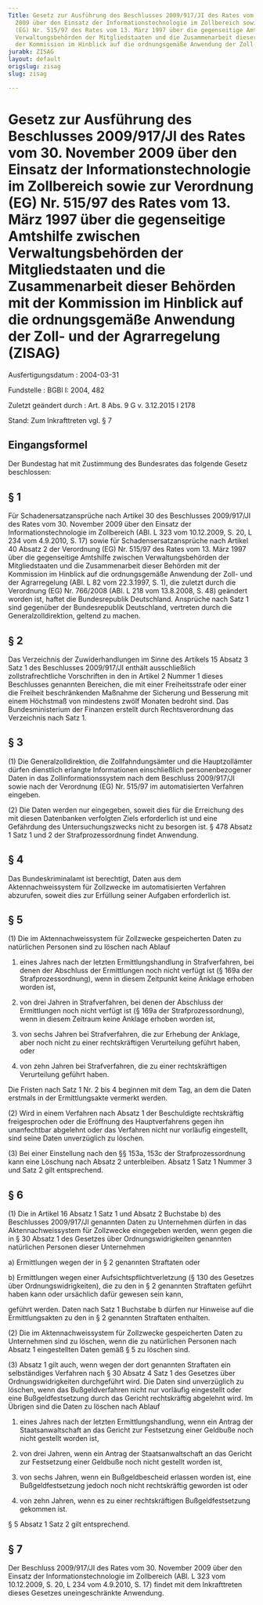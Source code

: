 ```yaml
---
Title: Gesetz zur Ausführung des Beschlusses 2009/917/JI des Rates vom 30. November
  2009 über den Einsatz der Informationstechnologie im Zollbereich sowie zur Verordnung
  (EG) Nr. 515/97 des Rates vom 13. März 1997 über die gegenseitige Amtshilfe zwischen
  Verwaltungsbehörden der Mitgliedstaaten und die Zusammenarbeit dieser Behörden mit
  der Kommission im Hinblick auf die ordnungsgemäße Anwendung der Zoll- und der Agrarregelung
jurabk: ZISAG
layout: default
origslug: zisag
slug: zisag

---
```


# Gesetz zur Ausführung des Beschlusses 2009/917/JI des Rates vom 30. November 2009 über den Einsatz der Informationstechnologie im Zollbereich sowie zur Verordnung (EG) Nr. 515/97 des Rates vom 13. März 1997 über die gegenseitige Amtshilfe zwischen Verwaltungsbehörden der Mitgliedstaaten und die Zusammenarbeit dieser Behörden mit der Kommission im Hinblick auf die ordnungsgemäße Anwendung der Zoll- und der Agrarregelung (ZISAG)

Ausfertigungsdatum
:   2004-03-31

Fundstelle
:   BGBl I: 2004, 482

Zuletzt geändert durch
:   Art. 8 Abs. 9 G v. 3.12.2015 I 2178

Stand: Zum Inkrafttreten vgl. § 7


## Eingangsformel

Der Bundestag hat mit Zustimmung des Bundesrates das folgende Gesetz
beschlossen:


## § 1

Für Schadenersatzansprüche nach Artikel 30 des Beschlusses 2009/917/JI
des Rates vom 30. November 2009 über den Einsatz der
Informationstechnologie im Zollbereich (ABl. L 323 vom 10.12.2009, S.
20, L 234 vom 4.9.2010, S. 17) sowie für Schadensersatzansprüche nach
Artikel 40 Absatz 2 der Verordnung (EG) Nr. 515/97 des Rates vom 13.
März 1997 über die gegenseitige Amtshilfe zwischen Verwaltungsbehörden
der Mitgliedstaaten und die Zusammenarbeit dieser Behörden mit der
Kommission im Hinblick auf die ordnungsgemäße Anwendung der Zoll- und
der Agrarregelung (ABl. L 82 vom 22.3.1997, S. 1), die zuletzt durch
die Verordnung (EG) Nr. 766/2008 (ABl. L 218 vom 13.8.2008, S. 48)
geändert worden ist, haftet die Bundesrepublik Deutschland. Ansprüche
nach Satz 1 sind gegenüber der Bundesrepublik Deutschland, vertreten
durch die Generalzolldirektion, geltend zu machen.


## § 2

Das Verzeichnis der Zuwiderhandlungen im Sinne des Artikels 15 Absatz
3 Satz 1 des Beschlusses 2009/917/JI enthält ausschließlich
zollstrafrechtliche Vorschriften in den in Artikel 2 Nummer 1 dieses
Beschlusses genannten Bereichen, die mit einer Freiheitsstrafe oder
einer die Freiheit beschränkenden Maßnahme der Sicherung und Besserung
mit einem Höchstmaß von mindestens zwölf Monaten bedroht sind. Das
Bundesministerium der Finanzen erstellt durch Rechtsverordnung das
Verzeichnis nach Satz 1.


## § 3

(1) Die Generalzolldirektion, die Zollfahndungsämter und die
Hauptzollämter dürfen dienstlich erlangte Informationen einschließlich
personenbezogener Daten in das Zollinformationssystem nach dem
Beschluss 2009/917/JI sowie nach der Verordnung (EG) Nr. 515/97 im
automatisierten Verfahren eingeben.

(2) Die Daten werden nur eingegeben, soweit dies für die Erreichung
des mit diesen Datenbanken verfolgten Ziels erforderlich ist und eine
Gefährdung des Untersuchungszwecks nicht zu besorgen ist. § 478 Absatz
1 Satz 1 und 2 der Strafprozessordnung findet Anwendung.


## § 4

Das Bundeskriminalamt ist berechtigt, Daten aus dem
Aktennachweissystem für Zollzwecke im automatisierten Verfahren
abzurufen, soweit dies zur Erfüllung seiner Aufgaben erforderlich ist.


## § 5

(1) Die im Aktennachweissystem für Zollzwecke gespeicherten Daten zu
natürlichen Personen sind zu löschen nach Ablauf

1.  eines Jahres nach der letzten Ermittlungshandlung in Strafverfahren,
    bei denen der Abschluss der Ermittlungen noch nicht verfügt ist (§
    169a der Strafprozessordnung), wenn in diesem Zeitpunkt keine Anklage
    erhoben worden ist,


2.  von drei Jahren in Strafverfahren, bei denen der Abschluss der
    Ermittlungen noch nicht verfügt ist (§ 169a der Strafprozessordnung),
    wenn in diesem Zeitraum keine Anklage erhoben worden ist,


3.  von sechs Jahren bei Strafverfahren, die zur Erhebung der Anklage,
    aber noch nicht zu einer rechtskräftigen Verurteilung geführt haben,
    oder


4.  von zehn Jahren bei Strafverfahren, die zu einer rechtskräftigen
    Verurteilung geführt haben.



Die Fristen nach Satz 1 Nr. 2 bis 4 beginnen mit dem Tag, an dem die
Daten erstmals in der Ermittlungsakte vermerkt werden.

(2) Wird in einem Verfahren nach Absatz 1 der Beschuldigte
rechtskräftig freigesprochen oder die Eröffnung des Hauptverfahrens
gegen ihn unanfechtbar abgelehnt oder das Verfahren nicht nur
vorläufig eingestellt, sind seine Daten unverzüglich zu löschen.

(3) Bei einer Einstellung nach den §§ 153a, 153c der
Strafprozessordnung kann eine Löschung nach Absatz 2 unterbleiben.
Absatz 1 Satz 1 Nummer 3 und Satz 2 gilt entsprechend.


## § 6

(1) Die in Artikel 16 Absatz 1 Satz 1 und Absatz 2 Buchstabe b) des
Beschlusses 2009/917/JI genannten Daten zu Unternehmen dürfen in das
Aktennachweissystem für Zollzwecke eingegeben werden, wenn gegen die
in § 30 Absatz 1 des Gesetzes über Ordnungswidrigkeiten genannten
natürlichen Personen dieser Unternehmen

a)  Ermittlungen wegen der in § 2 genannten Straftaten oder


b)  Ermittlungen wegen einer Aufsichtspflichtverletzung (§ 130 des
    Gesetzes über Ordnungswidrigkeiten), die zu den in § 2 genannten
    Straftaten geführt haben kann oder ursächlich dafür gewesen sein kann,



geführt werden. Daten nach Satz 1 Buchstabe b dürfen nur Hinweise auf
die Ermittlungsakten zu den in § 2 genannten Straftaten enthalten.

(2) Die im Aktennachweissystem für Zollzwecke gespeicherten Daten zu
Unternehmen sind zu löschen, wenn die zu natürlichen Personen nach
Absatz 1 eingestellten Daten gemäß § 5 zu löschen sind.

(3) Absatz 1 gilt auch, wenn wegen der dort genannten Straftaten ein
selbständiges Verfahren nach § 30 Absatz 4 Satz 1 des Gesetzes über
Ordnungswidrigkeiten durchgeführt wird. Die Daten sind unverzüglich zu
löschen, wenn das Bußgeldverfahren nicht nur vorläufig eingestellt
oder eine Bußgeldfestsetzung durch das Gericht rechtskräftig abgelehnt
wird. Im Übrigen sind die Daten zu löschen nach Ablauf

1.  eines Jahres nach der letzten Ermittlungshandlung, wenn ein Antrag der
    Staatsanwaltschaft an das Gericht zur Festsetzung einer Geldbuße noch
    nicht gestellt worden ist,


2.  von drei Jahren, wenn ein Antrag der Staatsanwaltschaft an das Gericht
    zur Festsetzung einer Geldbuße noch nicht gestellt worden ist,


3.  von sechs Jahren, wenn ein Bußgeldbescheid erlassen worden ist, eine
    Bußgeldfestsetzung jedoch noch nicht rechtskräftig geworden ist oder


4.  von zehn Jahren, wenn es zu einer rechtskräftigen Bußgeldfestsetzung
    gekommen ist.



§ 5 Absatz 1 Satz 2 gilt entsprechend.


## § 7

Der Beschluss 2009/917/JI des Rates vom 30. November 2009 über den
Einsatz der Informationstechnologie im Zollbereich (ABl. L 323 vom
10\.12.2009, S. 20, L 234 vom 4.9.2010, S. 17) findet mit dem
Inkrafttreten dieses Gesetzes uneingeschränkte Anwendung.

